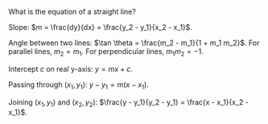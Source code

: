 What is the equation of a straight line?
<!--question-->
Slope: $m = \frac{dy}{dx} = \frac{y_2 - y_1}{x_2 - x_1}$.

Angle between two lines: $\tan \theta = \frac{m_2 - m_1}{1 + m_1 m_2}$. 
For parallel lines, $m_2 = m_1$. 
For perpendicular lines, $m_1m_2 = -1$.
 
Intercept $c$ on real y-axis: $y = mx + c$.

Passing through $(x_1, y_1)$: $y-y_1 = m(x - x_1)$.

Joining $(x_1, y_1)$ and $(x_2, y_2)$: $\frac{y - y_1}{y_2 - y_1} = \frac{x - x_1}{x_2 - x_1}$.
